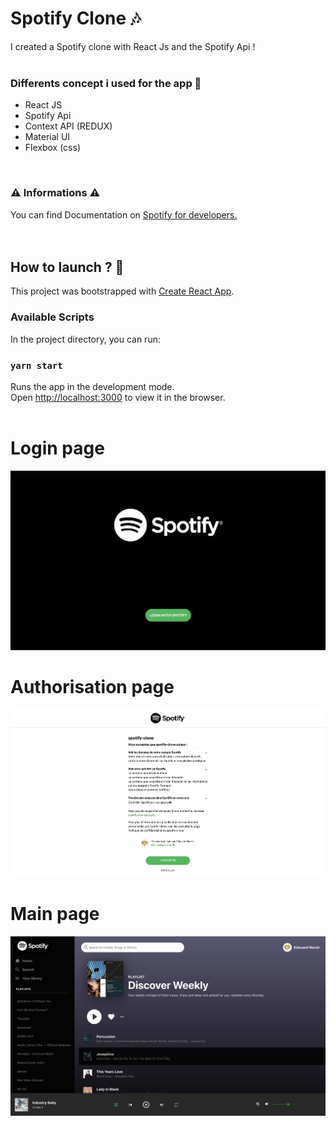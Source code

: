 <h1> Spotify Clone 🎶 </h1>
I created a Spotify clone with React Js and the Spotify Api ! 
<br>
<br>

<h3>Differents concept i used for the app  🧠</h3>
<ul>
  <li>React JS </li>
  <li>Spotify Api</li>
  <li>Context API (REDUX)</li>
  <li>Material UI</li>
  <li>Flexbox (css)</li>
</ul>

<br>

<h3> ⚠️ Informations ⚠️  </h3>
You can find Documentation on <a href="https://developer.spotify.com/">Spotify for developers.</a> 

<br>
<br>
<br>

## How to launch ? 🚀

This project was bootstrapped with [Create React App](https://github.com/facebook/create-react-app).

<h3>Available Scripts </h3>

In the project directory, you can run:

### `yarn start`


Runs the app in the development mode.\
Open [http://localhost:3000](http://localhost:3000) to view it in the browser.
<br>
<br>

<h1>Login page </h1>
<img src="src/login.png" alt="login">
<h1>Authorisation page </h1>
<img src="src/auth.png" alt="authorization">
<h1>Main page </h1>
<img src="src/body.png" alt="main">
